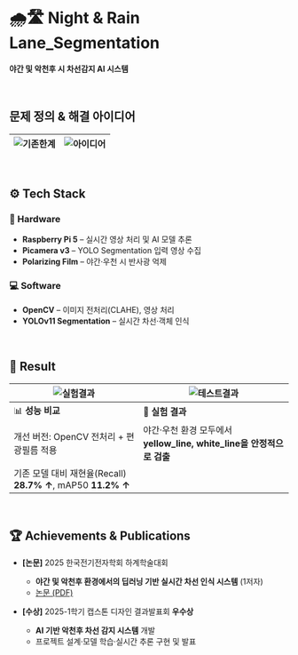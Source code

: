 # 🌧️🛣️ Night & Rain Lane_Segmentation
**야간 및 악천후 시 차선감지 AI 시스템**

<br>

## 문제 정의 & 해결 아이디어
![기존한계](https://github.com/user-attachments/assets/afbeddcf-9f4a-4b7b-aa4e-e9979ec06bbe) | ![아이디어](https://github.com/user-attachments/assets/455fb96a-5079-43e5-87d7-5b11186ee26c)
---|---|

<br>

## ⚙️ Tech Stack
### 🚀 Hardware
- **Raspberry Pi 5** – 실시간 영상 처리 및 AI 모델 추론
- **Picamera v3** – YOLO Segmentation 입력 영상 수집
- **Polarizing Film** – 야간·우천 시 반사광 억제

### 💻 Software
- **OpenCV** – 이미지 전처리(CLAHE), 영상 처리
- **YOLOv11 Segmentation** – 실시간 차선·객체 인식

<br>

## 🏁 Result

![실험결과](https://github.com/user-attachments/assets/45b5baf6-c1b4-47af-8f1f-879dd02035cf) | ![테스트결과](https://github.com/user-attachments/assets/8c406475-1547-45e0-9e92-2bac298b65ad)
---|---|
|📊 **성능 비교**|🧪 **실험 결과** |
|개선 버전: OpenCV 전처리 + 편광필름 적용 |야간·우천 환경 모두에서 **yellow_line, white_line을 안정적으로 검출**|
|기존 모델 대비 재현율(Recall) **28.7% ↑**, mAP50 **11.2% ↑** | 

<br>

## 🏆 Achievements & Publications
- **[논문]** 2025 한국전기전자학회 하계학술대회  
  - **야간 및 악천후 환경에서의 딥러닝 기반 실시간 차선 인식 시스템** (1저자)  
  - [논문 (PDF)](<docs/2025 하계학술대회 논문 - 야간 및 악천후 환경에서의 딥러닝 기반 실시간 차선 인식 시스템.pdf>)

- **[수상]** 2025-1학기 캡스톤 디자인 결과발표회 **우수상**  
  - **AI 기반 악천후 차선 감지 시스템** 개발
  - 프로젝트 설계·모델 학습·실시간 추론 구현 및 발표

